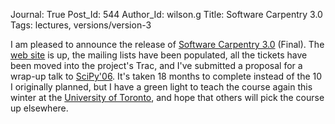 Journal: True
Post_Id: 544
Author_Id: wilson.g
Title: Software Carpentry 3.0
Tags: lectures, versions/version-3

<p>I am pleased to announce the release of <a href="http://swc.scipy.org">Software Carpentry 3.0</a> (Final).  The <a href="http://swc.scipy.org">web site</a> is up, the mailing lists have been populated, all the tickets have been moved into the project's Trac, and I've submitted a proposal for a wrap-up talk to <a href="http://www.scipy.org/SciPy2006">SciPy'06</a>. It's taken 18 months to complete instead of the 10 I originally planned, but I have a green light to teach the course again this winter at the <a href="http://www.utoronto.ca">University of Toronto</a>, and hope that others will pick the course up elsewhere.</p>
